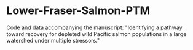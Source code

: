 # Lower-Fraser-Salmon-PTM
Code and data accompanying the manuscript: "Identifying a pathway toward recovery for depleted wild Pacific salmon populations in a large watershed under multiple stressors."
